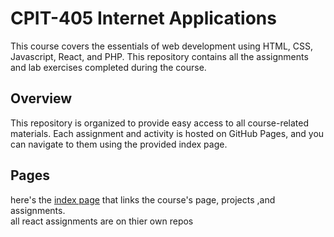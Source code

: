 # CPIT-405 Internet Applications
This course covers the essentials of web development using HTML, CSS, Javascript, React, and PHP.
This repository contains all the assignments and lab exercises completed during the course.

## Overview
This repository is organized to provide easy access to all course-related materials. Each assignment and activity is hosted on GitHub Pages, and you can navigate to them using the provided index page.

## Pages

here's the [index page](https://otb-01.github.io/cpit-405/) that links the course's page, projects ,and assignments.\
all react assignments are on thier own repos
